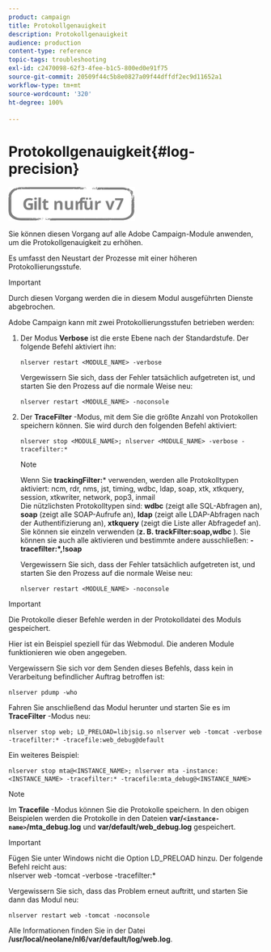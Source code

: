 ```yaml
---
product: campaign
title: Protokollgenauigkeit
description: Protokollgenauigkeit
audience: production
content-type: reference
topic-tags: troubleshooting
exl-id: c2470098-62f3-4fee-b1c5-800ed0e91f75
source-git-commit: 20509f44c5b8e0827a09f44dffdf2ec9d11652a1
workflow-type: tm+mt
source-wordcount: '320'
ht-degree: 100%

---
```


# Protokollgenauigkeit{#log-precision}

![](../../assets/v7-only.svg)

Sie können diesen Vorgang auf alle Adobe Campaign-Module anwenden, um die Protokollgenauigkeit zu erhöhen.

Es umfasst den Neustart der Prozesse mit einer höheren Protokollierungsstufe.

>[!IMPORTANT]
>
>Durch diesen Vorgang werden die in diesem Modul ausgeführten Dienste abgebrochen.

Adobe Campaign kann mit zwei Protokollierungsstufen betrieben werden:

1. Der Modus **Verbose** ist die erste Ebene nach der Standardstufe. Der folgende Befehl aktiviert ihn:

   ```
   nlserver restart <MODULE_NAME> -verbose 
   ```

   Vergewissern Sie sich, dass der Fehler tatsächlich aufgetreten ist, und starten Sie den Prozess auf die normale Weise neu:

   ```
   nlserver restart <MODULE_NAME> -noconsole
   ```

1. Der **TraceFilter** -Modus, mit dem Sie die größte Anzahl von Protokollen speichern können. Sie wird durch den folgenden Befehl aktiviert:

   ```
   nlserver stop <MODULE_NAME>; nlserver <MODULE_NAME> -verbose -tracefilter:*
   ```

   >[!NOTE]
   >
   >Wenn Sie **trackingFilter:*** verwenden, werden alle Protokolltypen aktiviert: ncm, rdr, nms, jst, timing, wdbc, ldap, soap, xtk, xtkquery, session, xtkwriter, network, pop3, inmail\
   >Die nützlichsten Protokolltypen sind: **wdbc** (zeigt alle SQL-Abfragen an), **soap** (zeigt alle SOAP-Aufrufe an), **ldap** (zeigt alle LDAP-Abfragen nach der Authentifizierung an), **xtkquery** (zeigt die Liste aller Abfragedef an).\
   >Sie können sie einzeln verwenden (**z. B. trackFilter:soap,wdbc** ). Sie können sie auch alle aktivieren und bestimmte andere ausschließen: **-tracefilter:*,!soap**

   Vergewissern Sie sich, dass der Fehler tatsächlich aufgetreten ist, und starten Sie den Prozess auf die normale Weise neu:

   ```
   nlserver restart <MODULE_NAME> -noconsole
   ```

>[!IMPORTANT]
>Die Protokolle dieser Befehle werden in der Protokolldatei des Moduls gespeichert.

Hier ist ein Beispiel speziell für das Webmodul. Die anderen Module funktionieren wie oben angegeben.

Vergewissern Sie sich vor dem Senden dieses Befehls, dass kein in Verarbeitung befindlicher Auftrag betroffen ist:

```
nlserver pdump -who
```

Fahren Sie anschließend das Modul herunter und starten Sie es im **TraceFilter** -Modus neu:

```
nlserver stop web; LD_PRELOAD=libjsig.so nlserver web -tomcat -verbose -tracefilter:* -tracefile:web_debug@default
```

Ein weiteres Beispiel:

```
nlserver stop mta@<INSTANCE_NAME>; nlserver mta -instance:<INSTANCE_NAME> -tracefilter:* -tracefile:mta_debug@<INSTANCE_NAME>
```

>[!NOTE]
>Im **Tracefile** -Modus können Sie die Protokolle speichern. In den obigen Beispielen werden die Protokolle in den Dateien **var/`<instance-name>`/mta_debug.log** und **var/default/web_debug.log** gespeichert.

>[!IMPORTANT]
>Fügen Sie unter Windows nicht die Option LD_PRELOAD hinzu. Der folgende Befehl reicht aus:\
>nlserver web -tomcat -verbose -tracefilter:*

Vergewissern Sie sich, dass das Problem erneut auftritt, und starten Sie dann das Modul neu:

```
nlserver restart web -tomcat -noconsole
```

Alle Informationen finden Sie in der Datei **/usr/local/neolane/nl6/var/default/log/web.log**.
